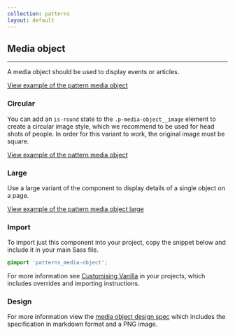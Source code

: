 ```yaml
---
collection: patterns
layout: default
---
```


## Media object

<hr>

A media object should be used to display events or articles.

<a href="/examples/patterns/media-object/media-object/"
  class="js-example">
View example of the pattern media object
</a>

### Circular

You can add an `is-round` state to the `.p-media-object__image` element to create a circular image style, which we recommend to be used for head shots of people. In order for this variant to work, the original image must be square.

<a href="/examples/patterns/media-object/media-object-circ-img/"
  class="js-example">
View example of the pattern media object
</a>

### Large

Use a large variant of the component to display details of a single object on a page.

<a href="/examples/patterns/media-object/media-object-large/"
  class="js-example">
View example of the pattern media object large
</a>

### Import

To import just this component into your project, copy the snippet below and include it in your main Sass file.

```scss
@import 'patterns_media-object';
```

For more information see [Customising Vanilla](/customising-vanilla/) in your projects, which includes overrides and importing instructions.

### Design

For more information view the [media object design spec](https://github.com/ubuntudesign/vanilla-design/tree/master/Media%20object) which includes the specification in markdown format and a PNG image.
